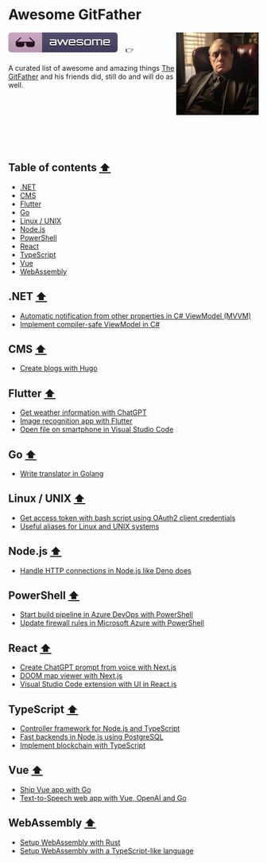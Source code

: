 # Awesome GitFather

<a href="https://www.linkedin.com/in/marcel-kloubert-410013282/"><img align="right" src="./assets/images/gitfather-avatar.jpg" alt="awesome-gitfather" title="awesome-gitfather" width="33%" /></a>

![Awesome](./assets/images/awesome-icon.svg)&nbsp;&nbsp;&nbsp; 👉

A curated list of awesome and amazing things [The GitFather](https://www.linkedin.com/in/marcel-kloubert-410013282/) and his friends did, still do and will do as well.

<br /><br /><br /><br /><br /><br />

## Table of contents [⬆](#awesome-gitfather)

- [.NET](#net-)
- [CMS](#cms-)
- [Flutter](#flutter-)
- [Go](#go-)
- [Linux / UNIX](#linux--unix-)
- [Node.js](#nodejs-)
- [PowerShell](#powershell-)
- [React](#react-)
- [TypeScript](#typescript-)
- [Vue](#vue-)
- [WebAssembly](#webassembly-)

## .NET [⬆](#table-of-contents-)

- [Automatic notification from other properties in C# ViewModel (MVVM)](https://blog.kloubert.dev/posts/automatic-notification-from-other-properties-in-csharp-viewmodel/)
- [Implement compiler-safe ViewModel in C#](https://blog.kloubert.dev/posts/implement-compiler-safe-viewmodel-in-csharp/)

## CMS [⬆](#table-of-contents-)

- [Create blogs with Hugo](https://blog.kloubert.dev/posts/create-blogs-with-hugo/)

## Flutter [⬆](#table-of-contents-)

- [Get weather information with ChatGPT](https://blog.kloubert.dev/posts/get-weather-info-with-chatgpt/)
- [Image recognition app with Flutter](https://blog.kloubert.dev/posts/image-recognition-app-with-flutter/)
- [Open file on smartphone in Visual Studio Code](https://blog.kloubert.dev/posts/open-file-in-vscode-from-smartphone/)

## Go [⬆](#table-of-contents-)

- [Write translator in Golang](https://blog.kloubert.dev/posts/write-translator-in-golang/)

## Linux / UNIX [⬆](#table-of-contents-)

- [Get access token with bash script using OAuth2 client credentials](https://blog.kloubert.dev/posts/get-access-token-with-bash-using-oauth2-client-credentials/)
- [Useful aliases for Linux and UNIX systems](https://blog.kloubert.dev/posts/useful-aliases-for-linux-and-unix/)

## Node.js [⬆](#table-of-contents-)

- [Handle HTTP connections in Node.js like Deno does](https://blog.kloubert.dev/posts/handle-http-connections-in-node-like-deno/)

## PowerShell [⬆](#table-of-contents-)

- [Start build pipeline in Azure DevOps with PowerShell](https://blog.kloubert.dev/posts/start-build-with-powershell-in-azure-devops/)
- [Update firewall rules in Microsoft Azure with PowerShell](https://blog.kloubert.dev/posts/update-firewall-rules-in-azure-with-powershell/)

## React [⬆](#table-of-contents-)

- [Create ChatGPT prompt from voice with Next.js](https://blog.kloubert.dev/posts/create-chatgpt-prompt-from-voice/)
- [DOOM map viewer with Next.js](https://blog.kloubert.dev/posts/doom-map-viewer-with-nextjs/)
- [Visual Studio Code extension with UI in React.js](https://blog.kloubert.dev/posts/vscode-extension-with-ui-in-react/)

## TypeScript [⬆](#table-of-contents-)

- [Controller framework for Node.js and TypeScript](https://blog.kloubert.dev/posts/controller-framework-for-nodejs-and-typescript/)
- [Fast backends in Node.js using PostgreSQL](https://blog.kloubert.dev/posts/fast-backends-in-nodejs-using-postgresql/)
- [Implement blockchain with TypeScript](https://blog.kloubert.dev/posts/implement-blockchain-with-typescript/)

## Vue [⬆](#table-of-contents-)

- [Ship Vue app with Go](https://blog.kloubert.dev/posts/ship-vue-app-with-go-cli-tool/)
- [Text-to-Speech web app with Vue, OpenAI and Go](https://blog.kloubert.dev/posts/text-to-speech-app-with-vue-and-golang/)

## WebAssembly [⬆](#table-of-contents-)

- [Setup WebAssembly with Rust](https://blog.kloubert.dev/posts/setup-webassembly-with-rust/)
- [Setup WebAssembly with a TypeScript-like language](https://blog.kloubert.dev/posts/setup-webassembly-with-typescript-like-language/)

